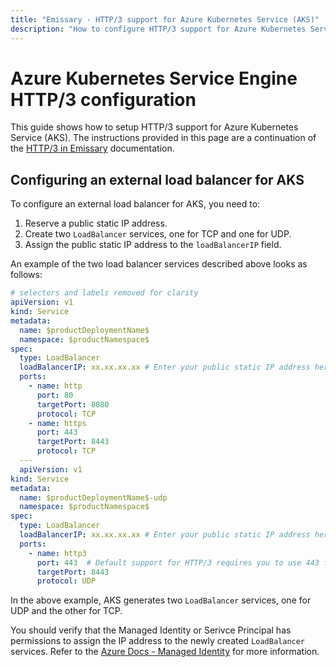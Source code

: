 ```yaml
---
title: "Emissary - HTTP/3 support for Azure Kubernetes Service (AKS)"
description: "How to configure HTTP/3 support for Azure Kubernetes Service (AKS). This guide shows how to setup the LoadBalancer service for AKS to support both TCP and UDP communications."
---
```


# Azure Kubernetes Service Engine HTTP/3 configuration

This guide shows how to setup HTTP/3 support for Azure Kubernetes Service (AKS). The instructions provided in this page are a continuation of the [HTTP/3 in Emissary](../../topics/running/http3) documentation.

## Configuring an external load balancer for AKS

To configure an external load balancer for AKS, you need to:

1. Reserve a public static IP address.
2. Create two `LoadBalancer` services, one for TCP and one for UDP.
3. Assign the public static IP address to the `loadBalancerIP` field.

An example of the two load balancer services described above looks as follows:

```yaml
# selectors and labels removed for clarity
apiVersion: v1
kind: Service
metadata:
  name: $productDeploymentName$
  namespace: $productNamespace$
spec:
  type: LoadBalancer
  loadBalancerIP: xx.xx.xx.xx # Enter your public static IP address here.
  ports:
    - name: http
      port: 80
      targetPort: 8080
      protocol: TCP
    - name: https
      port: 443
      targetPort: 8443
      protocol: TCP
  ---
  apiVersion: v1
kind: Service
metadata:
  name: $productDeploymentName$-udp
  namespace: $productNamespace$
spec:
  type: LoadBalancer
  loadBalancerIP: xx.xx.xx.xx # Enter your public static IP address here.
  ports:
    - name: http3
      port: 443  # Default support for HTTP/3 requires you to use 443 for the external client-facing port.
      targetPort: 8443
      protocol: UDP

```

In the above example, AKS generates two `LoadBalancer` services, one for UDP and the other for TCP.

<Alert severity="info">
You should verify that the Managed Identity or Serivce Principal has permissions to assign the IP address to the newly created <code>LoadBalancer</code> services. Refer to the <a href="https://docs.microsoft.com/en-us/azure/aks/use-managed-identity" target="_blank">Azure Docs - Managed Identity</a> for more information.
</Alert>
